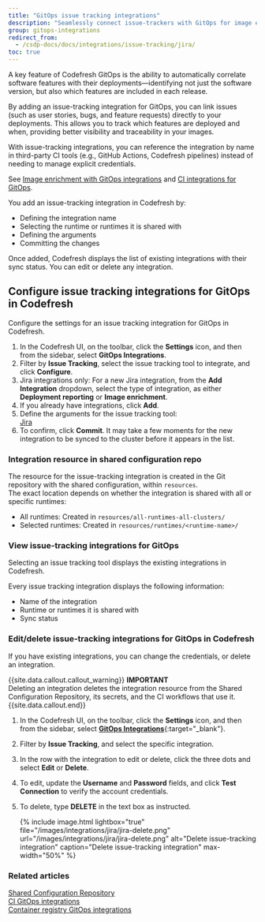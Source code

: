 ```yaml
---
title: "GitOps issue tracking integrations"
description: "Seamlessly connect issue-trackers with GitOps for image enrichment"
group: gitops-integrations
redirect_from:
  - /csdp-docs/docs/integrations/issue-tracking/jira/
toc: true
---
```


A key feature of Codefresh GitOps is the ability to automatically correlate software features with their deployments—identifying not just the software version, but also which features are included in each release.

By adding an issue-tracking integration for GitOps, you can link issues (such as user stories, bugs, and feature requests) directly to your deployments. This allows you to track which features are deployed and when, providing better visibility and traceability in your images.

With issue-tracking integrations, you can reference the integration by name in third-party CI tools (e.g., GitHub Actions, Codefresh pipelines) instead of needing to manage explicit credentials. 

See [Image enrichment with GitOps integrations]({{site.baseurl}}/docs/gitops-integrations/image-enrichment-overview/) and [CI integrations for GitOps]({{site.baseurl}}/docs/gitops-integrations/ci-integrations/).

You add an issue-tracking integration in Codefresh by:
* Defining the integration name 
* Selecting the runtime or runtimes it is shared with
* Defining the arguments
* Committing the changes

Once added, Codefresh displays the list of existing integrations with their sync status. You can edit or delete any integration. 

##  Configure issue tracking integrations for GitOps in Codefresh
Configure the settings for an issue tracking integration for GitOps in Codefresh.

1. In the Codefresh UI, on the toolbar, click the **Settings** icon, and then from the sidebar, select **GitOps Integrations**. 
1. Filter by **Issue Tracking**, select the issue tracking tool to integrate, and click **Configure**.
1. Jira integrations only: For a new Jira integration, from the **Add Integration** dropdown, select the type of integration, as either **Deployment reporting** or **Image enrichment**.
1. If you already have integrations, click **Add**.
1. Define the arguments for the issue tracking tool:  
  [Jira]({{site.baseurl}}/docs/gitops-integrations/issue-tracking/jira/#jira-gitops-integration-settings-in-codefresh)   
1. To confirm, click **Commit**.
  It may take a few moments for the new integration to be synced to the cluster before it appears in the list.

### Integration resource in shared configuration repo
The resource for the issue-tracking integration is created in the Git repository with the shared configuration, within `resources`.  
The exact location depends on whether the integration is shared with all or specific runtimes:  
* All runtimes: Created in `resources/all-runtimes-all-clusters/`
* Selected runtimes: Created in `resources/runtimes/<runtime-name>/`

### View issue-tracking integrations for GitOps
Selecting an issue tracking tool displays the existing integrations in Codefresh.  

Every issue tracking integration displays the following information:
* Name of the integration
* Runtime or runtimes it is shared with
* Sync status

### Edit/delete issue-tracking integrations for GitOps in Codefresh
If you have existing integrations, you can change the credentials, or delete an integration.

{{site.data.callout.callout_warning}}
**IMPORTANT**  
Deleting an integration deletes the integration resource from the Shared Configuration Repository, its secrets, and the CI workflows that 
use it. 
{{site.data.callout.end}}


1. In the Codefresh UI, on the toolbar, click the **Settings** icon, and then from the sidebar, select [**GitOps Integrations**](https://g.codefresh.io/2.0/account-settings/integrations){:target="\_blank"}. 
1. Filter by **Issue Tracking**, and select the specific integration.
1. In the row with the integration to edit or delete, click the three dots and select **Edit** or **Delete**.
1. To edit, update the **Username** and **Password** fields, and click **Test Connection** to verify the account credentials.
1. To delete, type **DELETE** in the text box as instructed.

    {% include 
   image.html 
   lightbox="true" 
   file="/images/integrations/jira/jira-delete.png" 
   url="/images/integrations/jira/jira-delete.png" 
   alt="Delete issue-tracking integration" 
   caption="Delete issue-tracking integration"
   max-width="50%" 
   %}

### Related articles
[Shared Configuration Repository]({{site.baseurl}}/docs/installation/gitops/shared-configuration/)  
[CI GitOps integrations]({{site.baseurl}}/docs/gitops-integrations/ci-integrations/)  
[Container registry GitOps integrations]({{site.baseurl}}/docs/gitops-integrations/container-registries/)  

